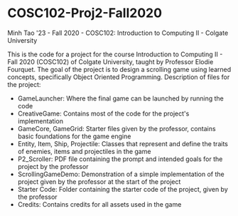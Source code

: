 # COSC102-Proj2-Fall2020

Minh Tao '23 - Fall 2020 - COSC102: Introduction to Computing II - Colgate University

This is the code for a project for the course Introduction to Computing II - Fall 2020 (COSC102) of Colgate University, taught by Professor Elodie Fourquet. The goal of the project is to design a scrolling game using learned concepts, specifically Object Oriented Programming. Description of files for the project:

- GameLauncher: Where the final game can be launched by running the code
- CreativeGame: Contains most of the code for the project's implementation
- GameCore, GameGrid: Starter files given by the professor, contains basic foundations for the game engine
- Entity, Item, Ship, Projectile: Classes that represent and define the traits of enemies, items and projectiles in the game
- P2_Scroller: PDF file containing the prompt and intended goals for the project by the professor
- ScrollingGameDemo: Demonstration of a simple implementation of the project given by the professor at the start of the project
- Starter Code: Folder containing the starter code of the project, given by the professor
- Credits: Contains credits for all assets used in the game

